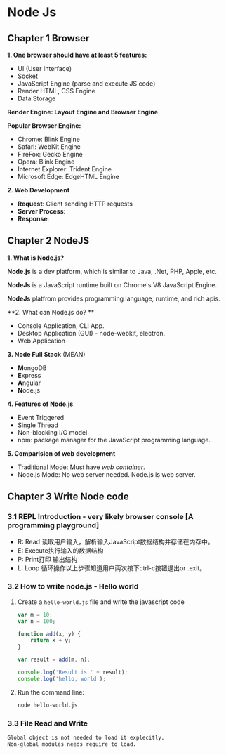 # Node Js

## Chapter 1 Browser 

<strong>1. One browser should have at least 5 features: </strong>

- UI (User Interface)
- Socket
- JavaScript Engine (parse and execute JS code)
- Render HTML, CSS Engine
- Data Storage 

<strong>Render Engine: Layout Engine and Browser Engine</strong>

<strong>Popular Browser Engine: </strong>

- Chrome: Blink Engine
- Safari: WebKit Engine
- FireFox: Gecko Engine
- Opera: Blink Engine
- Internet Explorer: Trident Engine
- Microsoft Edge: EdgeHTML Engine

<strong>2. Web Development</strong>

- **Request**: Client sending HTTP requests
- **Server Process**:
- **Response**:

## Chapter 2 NodeJS

**1. What is Node.js?**

**Node.js** is a dev platform, which is similar to Java, .Net, PHP, Apple, etc. 

**NodeJs** is a JavaScript runtime built on Chrome's V8 JavaScript Engine. 

**NodeJs** platfrom provides programming language, runtime, and rich apis.

**2. What can Node.js do? **

- Console Application, CLI App.
- Desktop Application (GUI) - node-webkit, electron.
- Web Application 

**3. Node Full Stack** (MEAN)

- **M**ongoDB
- **E**xpress
- **A**ngular
- **N**ode.js

**4. Features of Node.js**

- Event Triggered
- Single Thread
- Non-blocking I/O model
- npm: package manager for the JavaScript programming language.

**5. Comparision of web development**

- Traditional Mode: Must have *web container*.
- Node.js Mode: No web server needed. Node.js is web server.  

## Chapter 3 Write Node code 

### 3.1 REPL Introduction - very likely browser console [A programming playground]

- R: Read 读取用户输入，解析输入JavaScript数据结构并存储在内存中。
- E: Execute执行输入的数据结构
- P: Print打印 输出结构
- L: Loop 循环操作以上步骤知道用户两次按下ctrl-c按钮退出or .exit。

### 3.2 How to write node.js - Hello world

1. Create a `hello-world.js` file and write the javascript code 

   ```javascript
   var m = 10; 
   var n = 100;
   
   function add(x, y) {
       return x + y;
   }
   
   var result = add(m, n);
   
   console.log('Result is ' + result);
   console.log('hello, world');
   ```

2. Run the command line: 

   ```bash
   node hello-world.js
   ```

### 3.3 File Read and Write

```tex
Global object is not needed to load it explecitly. 
Non-global modules needs require to load. 
```

